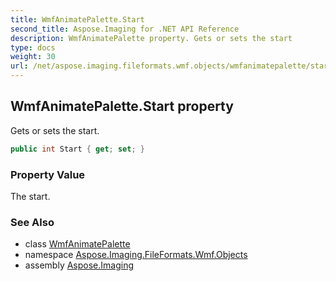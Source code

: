 ```yaml
---
title: WmfAnimatePalette.Start
second_title: Aspose.Imaging for .NET API Reference
description: WmfAnimatePalette property. Gets or sets the start
type: docs
weight: 30
url: /net/aspose.imaging.fileformats.wmf.objects/wmfanimatepalette/start/
---
```

## WmfAnimatePalette.Start property

Gets or sets the start.

```csharp
public int Start { get; set; }
```

### Property Value

The start.

### See Also

* class [WmfAnimatePalette](../)
* namespace [Aspose.Imaging.FileFormats.Wmf.Objects](../../wmfanimatepalette/)
* assembly [Aspose.Imaging](../../../)


